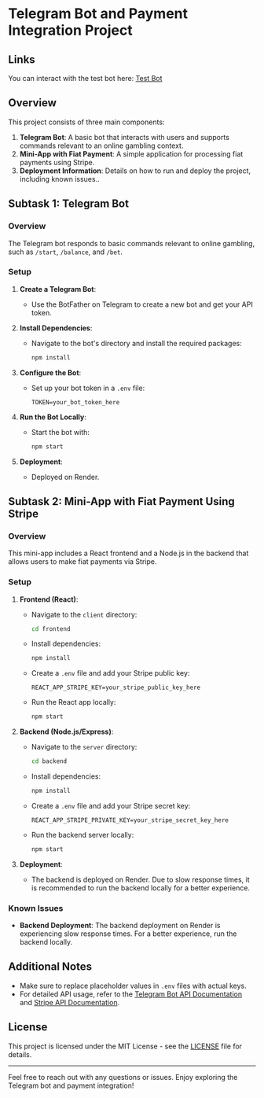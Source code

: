# Telegram Bot and Payment Integration Project

## Links

You can interact with the test bot here: [Test Bot](https://web.telegram.org/k/#@naloga_testing_bot)

## Overview

This project consists of three main components:

1. **Telegram Bot**: A basic bot that interacts with users and supports commands relevant to an online gambling context.
2. **Mini-App with Fiat Payment**: A simple application for processing fiat payments using Stripe.
3. **Deployment Information**: Details on how to run and deploy the project, including known issues..

## Subtask 1: Telegram Bot

### Overview

The Telegram bot responds to basic commands relevant to online gambling, such as `/start`, `/balance`, and `/bet`.

### Setup

1. **Create a Telegram Bot**:
   - Use the BotFather on Telegram to create a new bot and get your API token.

2. **Install Dependencies**:
   - Navigate to the bot's directory and install the required packages:
     ```bash
     npm install
     ```

3. **Configure the Bot**:
   - Set up your bot token in a `.env` file:
     ```env
     TOKEN=your_bot_token_here
     ```

4. **Run the Bot Locally**:
   - Start the bot with:
     ```bash
     npm start
     ```

5. **Deployment**:
   - Deployed on Render.

## Subtask 2: Mini-App with Fiat Payment Using Stripe

### Overview

This mini-app includes a React frontend and a Node.js in the backend that allows users to make fiat payments via Stripe.

### Setup

1. **Frontend (React)**:
   - Navigate to the `client` directory:
     ```bash
     cd frontend
     ```

   - Install dependencies:
     ```bash
     npm install
     ```

   - Create a `.env` file and add your Stripe public key:
     ```env
     REACT_APP_STRIPE_KEY=your_stripe_public_key_here
     ```

   - Run the React app locally:
     ```bash
     npm start
     ```

2. **Backend (Node.js/Express)**:
   - Navigate to the `server` directory:
     ```bash
     cd backend
     ```

   - Install dependencies:
     ```bash
     npm install
     ```

   - Create a `.env` file and add your Stripe secret key:
     ```env
     REACT_APP_STRIPE_PRIVATE_KEY=your_stripe_secret_key_here
     ```

   - Run the backend server locally:
     ```bash
     npm start
     ```

3. **Deployment**:
   - The backend is deployed on Render. Due to slow response times, it is recommended to run the backend locally for a better experience.

### Known Issues

- **Backend Deployment**: The backend deployment on Render is experiencing slow response times. For a better experience, run the backend locally.

## Additional Notes

- Make sure to replace placeholder values in `.env` files with actual keys.
- For detailed API usage, refer to the [Telegram Bot API Documentation](https://core.telegram.org/bots/api) and [Stripe API Documentation](https://stripe.com/docs/api).

## License

This project is licensed under the MIT License - see the [LICENSE](LICENSE) file for details.

---

Feel free to reach out with any questions or issues. Enjoy exploring the Telegram bot and payment integration!
